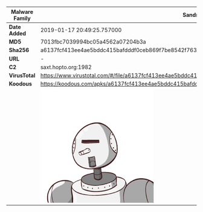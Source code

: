 | Malware Family | SandroRat                                                    |
| -------------- | ------------------------------------------------------------ |
| **Date Added** | 2019-01-17 20:49:25.757000                                                   |
| **MD5**        | 7013fbc7039994bc05a4562a07204b3a                             |
| **Sha256**     | a6137fcf413ee4ae5bddc415bafdddf0ceb869f7be8542f763b6fdb04916115d |
| **URL**        | -                                                            |
| **C2**         | saxt.hopto.org:1982 |
| **VirusTotal** | https://www.virustotal.com/#/file/a6137fcf413ee4ae5bddc415bafdddf0ceb869f7be8542f763b6fdb04916115d/detection |
| **Koodous**    | https://koodous.com/apks/a6137fcf413ee4ae5bddc415bafdddf0ceb869f7be8542f763b6fdb04916115d |
|                | ![](../assets/a6137fcf413ee4ae5bddc415bafdddf0ceb869f7be8542f763b6fdb04916115d.png) |